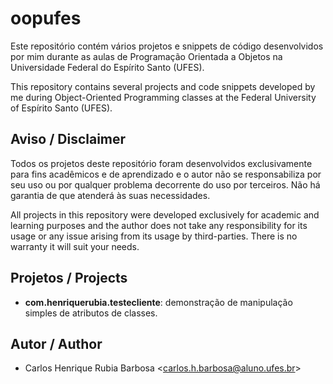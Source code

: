# oopufes

Este repositório contém vários projetos e snippets de código desenvolvidos por mim durante as aulas de Programação Orientada a Objetos na Universidade Federal do Espírito Santo (UFES).

This repository contains several projects and code snippets developed by me during Object-Oriented Programming classes at the Federal University of Espírito Santo (UFES).

## Aviso / Disclaimer

Todos os projetos deste repositório foram desenvolvidos exclusivamente para fins acadêmicos e de aprendizado e o autor não se responsabiliza por seu uso ou por qualquer problema decorrente do uso por terceiros. Não há garantia de que atenderá às suas necessidades.

All projects in this repository were developed exclusively for academic and learning purposes and the author does not take any responsibility for its usage or any issue arising from its usage by third-parties. There is no warranty it will suit your needs.

## Projetos / Projects

- **com.henriquerubia.testecliente**: demonstração de manipulação simples de atributos de classes.

## Autor / Author

- Carlos Henrique Rubia Barbosa \<carlos.h.barbosa@aluno.ufes.br>
